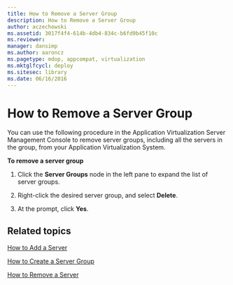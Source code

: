 ```yaml
---
title: How to Remove a Server Group
description: How to Remove a Server Group
author: aczechowski
ms.assetid: 3017f4f4-614b-4db4-834c-b6fd9b45f10c
ms.reviewer: 
manager: dansimp
ms.author: aaroncz
ms.pagetype: mdop, appcompat, virtualization
ms.mktglfcycl: deploy
ms.sitesec: library
ms.date: 06/16/2016
---
```



# How to Remove a Server Group


You can use the following procedure in the Application Virtualization Server Management Console to remove server groups, including all the servers in the group, from your Application Virtualization System.

**To remove a server group**

1.  Click the **Server Groups** node in the left pane to expand the list of server groups.

2.  Right-click the desired server group, and select **Delete**.

3.  At the prompt, click **Yes**.

## Related topics


[How to Add a Server](how-to-add-a-server.md)

[How to Create a Server Group](how-to-create-a-server-group.md)

[How to Remove a Server](how-to-remove-a-server.md)

 

 





